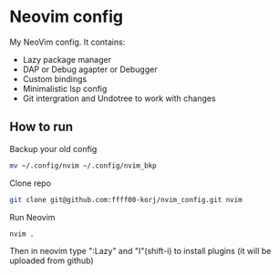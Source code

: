 # Neovim config

My NeoVim config. It contains:
* Lazy package manager
* DAP or Debug agapter or Debugger
* Custom bindings
* Minimalistic lsp config
* Git intergration and Undotree to work with changes

## How to run

Backup your old config

```bash
mv ~/.config/nvim ~/.config/nvim_bkp
```

Clone repo

```bash
git clone git@github.com:ffff00-korj/nvim_config.git nvim
```

Run Neovim

```bash
nvim .
```

Then in neovim type ":Lazy" and "I"(shift-i) to install plugins (it will be uploaded from github)
